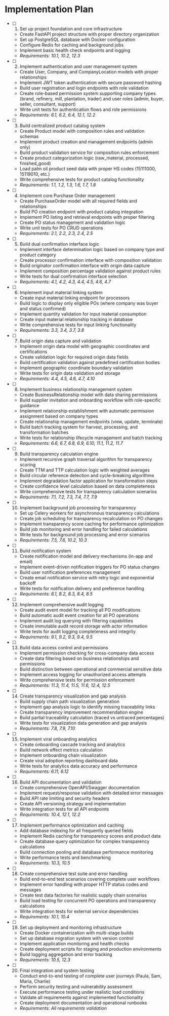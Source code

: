 # Implementation Plan

- [ ] 1. Set up project foundation and core infrastructure
  - Create FastAPI project structure with proper directory organization
  - Set up PostgreSQL database with Docker configuration
  - Configure Redis for caching and background jobs
  - Implement basic health check endpoints and logging
  - _Requirements: 10.1, 10.2, 12.3_

- [ ] 2. Implement authentication and user management system
  - Create User, Company, and CompanyLocation models with proper relationships
  - Implement JWT token authentication with secure password hashing
  - Build user registration and login endpoints with role validation
  - Create role-based permission system supporting company types (brand, refinery, mill, plantation, trader) and user roles (admin, buyer, seller, consultant, support)
  - Write unit tests for authentication flows and role permissions
  - _Requirements: 6.1, 6.2, 6.4, 12.1, 12.2_

- [ ] 3. Build centralized product catalog system
  - Create Product model with composition rules and validation schemas
  - Implement product creation and management endpoints (admin only)
  - Build product validation service for composition rules enforcement
  - Create product categorization logic (raw_material, processed, finished_good)
  - Load palm oil product seed data with proper HS codes (15111000, 15119010, etc.)
  - Write comprehensive tests for product catalog functionality
  - _Requirements: 1.1, 1.2, 1.3, 1.6, 1.7, 1.8_

- [ ] 4. Implement core Purchase Order management
  - Create PurchaseOrder model with all required fields and relationships
  - Build PO creation endpoint with product catalog integration
  - Implement PO listing and retrieval endpoints with proper filtering
  - Create PO status management and validation logic
  - Write unit tests for PO CRUD operations
  - _Requirements: 2.1, 2.2, 2.3, 2.4, 2.5_

- [ ] 5. Build dual confirmation interface logic
  - Implement interface determination logic based on company type and product category
  - Create processor confirmation interface with composition validation
  - Build originator confirmation interface with origin data capture
  - Implement composition percentage validation against product rules
  - Write tests for dual confirmation interface selection
  - _Requirements: 4.1, 4.2, 4.3, 4.4, 4.5, 4.6, 4.7_

- [ ] 6. Implement input material linking system
  - Create input material linking endpoint for processors
  - Build logic to display only eligible POs (where company was buyer and status confirmed)
  - Implement quantity validation for input material consumption
  - Create input material relationship tracking in database
  - Write comprehensive tests for input linking functionality
  - _Requirements: 3.3, 3.4, 3.7, 3.8_

- [ ] 7. Build origin data capture and validation
  - Implement origin data model with geographic coordinates and certifications
  - Create validation logic for required origin data fields
  - Build certification validation against predefined certification bodies
  - Implement geographic coordinate boundary validation
  - Write tests for origin data validation and storage
  - _Requirements: 4.4, 4.5, 4.6, 4.7, 4.10_

- [ ] 8. Implement business relationship management system
  - Create BusinessRelationship model with data sharing permissions
  - Build supplier invitation and onboarding workflow with role-specific guidance
  - Implement relationship establishment with automatic permission assignment based on company types
  - Create relationship management endpoints (view, update, terminate)
  - Build batch tracking system for harvest, processing, and transformation batches
  - Write tests for relationship lifecycle management and batch tracking
  - _Requirements: 6.6, 6.7, 6.8, 6.9, 6.10, 11.1, 11.2, 11.7_

- [ ] 9. Build transparency calculation engine
  - Implement recursive graph traversal algorithm for transparency scoring
  - Create TTM and TTP calculation logic with weighted averages
  - Build circular reference detection and cycle-breaking algorithms
  - Implement degradation factor application for transformation steps
  - Create confidence level calculation based on data completeness
  - Write comprehensive tests for transparency calculation scenarios
  - _Requirements: 7.1, 7.2, 7.3, 7.4, 7.7, 7.9_

- [ ] 10. Implement background job processing for transparency
  - Set up Celery workers for asynchronous transparency calculations
  - Create job scheduling for transparency recalculation on PO changes
  - Implement transparency score caching for performance optimization
  - Build job monitoring and error handling for failed calculations
  - Write tests for background job processing and error scenarios
  - _Requirements: 7.5, 7.6, 10.2, 10.3_

- [ ] 11. Build notification system
  - Create notification model and delivery mechanisms (in-app and email)
  - Implement event-driven notification triggers for PO status changes
  - Build user notification preferences management
  - Create email notification service with retry logic and exponential backoff
  - Write tests for notification delivery and preference handling
  - _Requirements: 8.1, 8.2, 8.3, 8.4, 8.5_

- [ ] 12. Implement comprehensive audit logging
  - Create audit event model for tracking all PO modifications
  - Build automatic audit event creation for all PO operations
  - Implement audit log querying with filtering capabilities
  - Create immutable audit record storage with actor information
  - Write tests for audit logging completeness and integrity
  - _Requirements: 9.1, 9.2, 9.3, 9.4, 9.5_

- [ ] 13. Build data access control and permissions
  - Implement permission checking for cross-company data access
  - Create data filtering based on business relationships and permissions
  - Build distinction between operational and commercial sensitive data
  - Implement access logging for unauthorized access attempts
  - Write comprehensive tests for permission enforcement
  - _Requirements: 11.3, 11.4, 11.5, 11.6, 12.4, 12.5_

- [ ] 14. Create transparency visualization and gap analysis
  - Build supply chain path visualization generation
  - Implement gap analysis logic to identify missing traceability links
  - Create transparency improvement recommendation engine
  - Build partial traceability calculation (traced vs untraced percentages)
  - Write tests for visualization data generation and gap analysis
  - _Requirements: 7.8, 7.9, 7.10_

- [ ] 15. Implement viral onboarding analytics
  - Create onboarding cascade tracking and analytics
  - Build network effect metrics calculation
  - Implement onboarding chain visualization
  - Create viral adoption reporting dashboard data
  - Write tests for analytics data accuracy and performance
  - _Requirements: 6.11, 6.12_

- [ ] 16. Build API documentation and validation
  - Create comprehensive OpenAPI/Swagger documentation
  - Implement request/response validation with detailed error messages
  - Build API rate limiting and security headers
  - Create API versioning strategy and implementation
  - Write integration tests for all API endpoints
  - _Requirements: 10.4, 12.1, 12.2_

- [ ] 17. Implement performance optimization and caching
  - Add database indexing for all frequently queried fields
  - Implement Redis caching for transparency scores and product data
  - Create database query optimization for complex transparency calculations
  - Build connection pooling and database performance monitoring
  - Write performance tests and benchmarking
  - _Requirements: 10.3, 10.5_

- [ ] 18. Create comprehensive test suite and error handling
  - Build end-to-end test scenarios covering complete user workflows
  - Implement error handling with proper HTTP status codes and messages
  - Create test data factories for realistic supply chain scenarios
  - Build load testing for concurrent PO operations and transparency calculations
  - Write integration tests for external service dependencies
  - _Requirements: 10.1, 10.4_

- [ ] 19. Set up deployment and monitoring infrastructure
  - Create Docker containerization with multi-stage builds
  - Set up database migration system with version control
  - Implement application monitoring and health checks
  - Create deployment scripts for staging and production environments
  - Build logging aggregation and error tracking
  - _Requirements: 10.5, 12.3_

- [ ] 20. Final integration and system testing
  - Conduct end-to-end testing of complete user journeys (Paula, Sam, Maria, Charlie)
  - Perform security testing and vulnerability assessment
  - Execute performance testing under realistic load conditions
  - Validate all requirements against implemented functionality
  - Create deployment documentation and operational runbooks
  - _Requirements: All requirements validation_